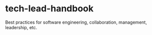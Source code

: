 # tech-lead-handbook
Best practices for software engineering, collaboration, management, leadership, etc.
